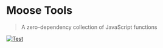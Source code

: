 # Moose Tools

> A zero-dependency collection of JavaScript functions

[![Test](https://github.com/Eyal-Shalev/moose_tools.js/actions/workflows/test.yaml/badge.svg)](https://github.com/Eyal-Shalev/moose_tools.js/actions/workflows/test.yaml)
